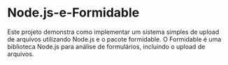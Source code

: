 # Node.js-e-Formidable
Este projeto demonstra como implementar um sistema simples de upload de arquivos utilizando Node.js e o pacote formidable. O Formidable é uma biblioteca Node.js para análise de formulários, incluindo o upload de arquivos.
